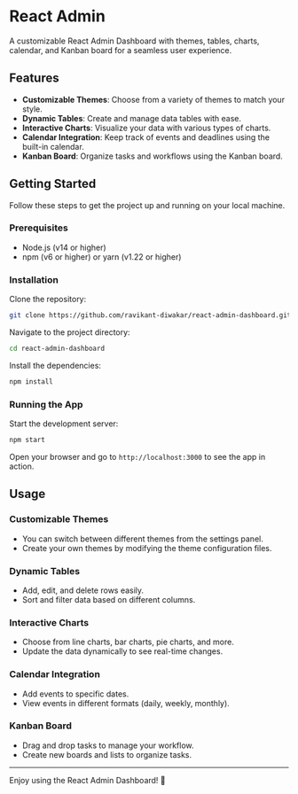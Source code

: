 # React Admin 

A customizable React Admin Dashboard with themes, tables, charts, calendar, and Kanban board for a seamless user experience.

## Features

- **Customizable Themes**: Choose from a variety of themes to match your style.
- **Dynamic Tables**: Create and manage data tables with ease.
- **Interactive Charts**: Visualize your data with various types of charts.
- **Calendar Integration**: Keep track of events and deadlines using the built-in calendar.
- **Kanban Board**: Organize tasks and workflows using the Kanban board.

## Getting Started

Follow these steps to get the project up and running on your local machine.

### Prerequisites

- Node.js (v14 or higher)
- npm (v6 or higher) or yarn (v1.22 or higher)

### Installation

 Clone the repository:
   ```bash
   git clone https://github.com/ravikant-diwakar/react-admin-dashboard.git
   ```
 Navigate to the project directory:
   ```bash
   cd react-admin-dashboard
   ```
 Install the dependencies:
   ```bash
   npm install
   ```
### Running the App

 Start the development server:
   ```bash
   npm start
   ```
 Open your browser and go to `http://localhost:3000` to see the app in action.

## Usage

### Customizable Themes

- You can switch between different themes from the settings panel.
- Create your own themes by modifying the theme configuration files.

### Dynamic Tables

- Add, edit, and delete rows easily.
- Sort and filter data based on different columns.

### Interactive Charts

- Choose from line charts, bar charts, pie charts, and more.
- Update the data dynamically to see real-time changes.

### Calendar Integration

- Add events to specific dates.
- View events in different formats (daily, weekly, monthly).

### Kanban Board

- Drag and drop tasks to manage your workflow.
- Create new boards and lists to organize tasks.

---

Enjoy using the React Admin Dashboard! 🚀
